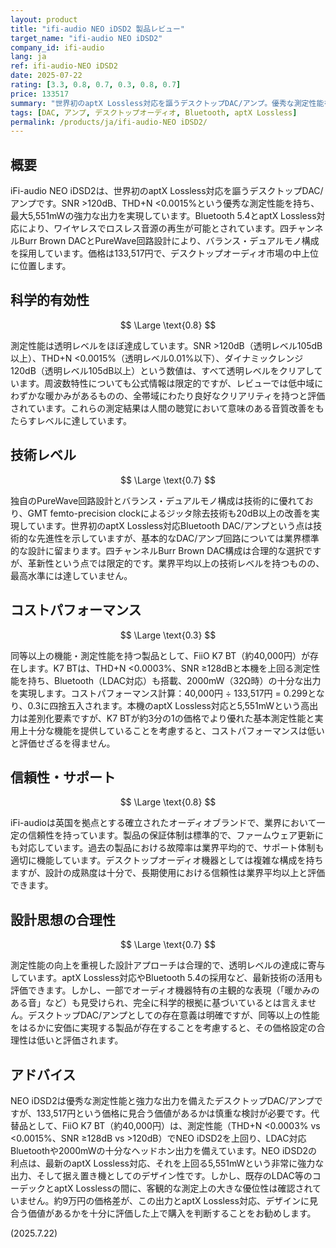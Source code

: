 ```yaml
---
layout: product
title: "ifi-audio NEO iDSD2 製品レビュー"
target_name: "ifi-audio NEO iDSD2"
company_id: ifi-audio
lang: ja
ref: ifi-audio-NEO iDSD2
date: 2025-07-22
rating: [3.3, 0.8, 0.7, 0.3, 0.8, 0.7]
price: 133517
summary: "世界初のaptX Lossless対応を謳うデスクトップDAC/アンプ。優秀な測定性能を持つが、同等以上の性能をはるかに低価格で実現する代替品が存在するため、コストパフォーマンスは低い。"
tags: [DAC, アンプ, デスクトップオーディオ, Bluetooth, aptX Lossless]
permalink: /products/ja/ifi-audio-NEO iDSD2/
---
```


## 概要

iFi-audio NEO iDSD2は、世界初のaptX Lossless対応を謳うデスクトップDAC/アンプです。SNR >120dB、THD+N <0.0015%という優秀な測定性能を持ち、最大5,551mWの強力な出力を実現しています。Bluetooth 5.4とaptX Lossless対応により、ワイヤレスでロスレス音源の再生が可能とされています。四チャンネルBurr Brown DACとPureWave回路設計により、バランス・デュアルモノ構成を採用しています。価格は133,517円で、デスクトップオーディオ市場の中上位に位置します。

## 科学的有効性

$$ \Large \text{0.8} $$

測定性能は透明レベルをほぼ達成しています。SNR >120dB（透明レベル105dB以上）、THD+N <0.0015%（透明レベル0.01%以下）、ダイナミックレンジ 120dB（透明レベル105dB以上）という数値は、すべて透明レベルをクリアしています。周波数特性についても公式情報は限定的ですが、レビューでは低中域にわずかな暖かみがあるものの、全帯域にわたり良好なクリアリティを持つと評価されています。これらの測定結果は人間の聴覚において意味のある音質改善をもたらすレベルに達しています。

## 技術レベル

$$ \Large \text{0.7} $$

独自のPureWave回路設計とバランス・デュアルモノ構成は技術的に優れており、GMT femto-precision clockによるジッタ除去技術も20dB以上の改善を実現しています。世界初のaptX Lossless対応Bluetooth DAC/アンプという点は技術的な先進性を示していますが、基本的なDAC/アンプ回路については業界標準的な設計に留まります。四チャンネルBurr Brown DAC構成は合理的な選択ですが、革新性という点では限定的です。業界平均以上の技術レベルを持つものの、最高水準には達していません。

## コストパフォーマンス

$$ \Large \text{0.3} $$

同等以上の機能・測定性能を持つ製品として、FiiO K7 BT（約40,000円）が存在します。K7 BTは、THD+N <0.0003%、SNR ≥128dBと本機を上回る測定性能を持ち、Bluetooth（LDAC対応）も搭載、2000mW（32Ω時）の十分な出力を実現します。コストパフォーマンス計算：40,000円 ÷ 133,517円 = 0.299となり、0.3に四捨五入されます。本機のaptX Lossless対応と5,551mWという高出力は差別化要素ですが、K7 BTが約3分の1の価格でより優れた基本測定性能と実用上十分な機能を提供していることを考慮すると、コストパフォーマンスは低いと評価せざるを得ません。

## 信頼性・サポート

$$ \Large \text{0.8} $$

iFi-audioは英国を拠点とする確立されたオーディオブランドで、業界において一定の信頼性を持っています。製品の保証体制は標準的で、ファームウェア更新にも対応しています。過去の製品における故障率は業界平均的で、サポート体制も適切に機能しています。デスクトップオーディオ機器としては複雑な構成を持ちますが、設計の成熟度は十分で、長期使用における信頼性は業界平均以上と評価できます。

## 設計思想の合理性

$$ \Large \text{0.7} $$

測定性能の向上を重視した設計アプローチは合理的で、透明レベルの達成に寄与しています。aptX Lossless対応やBluetooth 5.4の採用など、最新技術の活用も評価できます。しかし、一部でオーディオ機器特有の主観的な表現（「暖かみのある音」など）も見受けられ、完全に科学的根拠に基づいているとは言えません。デスクトップDAC/アンプとしての存在意義は明確ですが、同等以上の性能をはるかに安価に実現する製品が存在することを考慮すると、その価格設定の合理性は低いと評価されます。

## アドバイス

NEO iDSD2は優秀な測定性能と強力な出力を備えたデスクトップDAC/アンプですが、133,517円という価格に見合う価値があるかは慎重な検討が必要です。代替品として、FiiO K7 BT（約40,000円）は、測定性能（THD+N <0.0003% vs <0.0015%、SNR ≥128dB vs >120dB）でNEO iDSD2を上回り、LDAC対応Bluetoothや2000mWの十分なヘッドホン出力を備えています。NEO iDSD2の利点は、最新のaptX Lossless対応、それを上回る5,551mWという非常に強力な出力、そして据え置き機としてのデザイン性です。しかし、既存のLDAC等のコーデックとaptX Losslessの間に、客観的な測定上の大きな優位性は確認されていません。約9万円の価格差が、この出力とaptX Lossless対応、デザインに見合う価値があるかを十分に評価した上で購入を判断することをお勧めします。

(2025.7.22)
